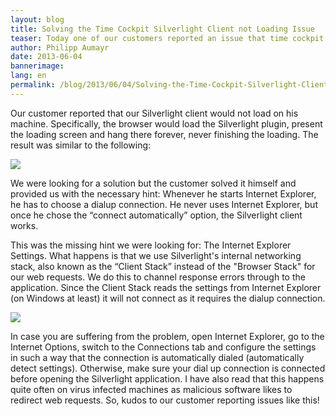 ```yaml
---
layout: blog
title: Solving the Time Cockpit Silverlight Client not Loading Issue
teaser: Today one of our customers reported an issue that time cockpit's Silverlight client would not load on his computer. The fabulous thing about this -  The customer solved the problem himself AND gave us the root of the cause. We definitely have the best customers in the world.
author: Philipp Aumayr
date: 2013-06-04
bannerimage: 
lang: en
permalink: /blog/2013/06/04/Solving-the-Time-Cockpit-Silverlight-Client-not-Loading-Issue
---
```


<p xmlns="http://www.w3.org/1999/xhtml">Our customer reported that our Silverlight client would not load on his machine. Specifically, the browser would load the Silverlight plugin, present the loading screen and hang there forever, never finishing the loading. The result was similar to the following:</p><p xmlns="http://www.w3.org/1999/xhtml">
  <img src="{{site.baseurl}}/content/images/blog/2013/06/load_screen_of_death.png" />
</p><p xmlns="http://www.w3.org/1999/xhtml">We were looking for a solution but the customer solved it himself and provided us with the necessary hint: Whenever he starts Internet Explorer, he has to choose a dialup connection. He never uses Internet Explorer, but once he chose the “connect automatically” option, the Silverlight client works.</p><p xmlns="http://www.w3.org/1999/xhtml">This was the missing hint we were looking for: The Internet Explorer Settings. What happens is that we use Silverlight's internal networking stack, also known as the “Client Stack” instead of the "Browser Stack" for our web requests. We do this to channel response errors through to the application. Since the Client Stack reads the settings from Internet Explorer (on Windows at least) it will not connect as it requires the dialup connection.</p><p xmlns="http://www.w3.org/1999/xhtml">
  <img src="{{site.baseurl}}/content/images/blog/2013/06/dialup_settings.png" />
</p><p xmlns="http://www.w3.org/1999/xhtml">In case you are suffering from the problem, open Internet Explorer, go to the Internet Options, switch to the Connections tab and configure the settings in such a way that the connection is automatically dialed (automatically detect settings). Otherwise, make sure your dial up connection is connected before opening the Silverlight application. I have also read that this happens quite often on virus infected machines as malicious software likes to redirect web requests. So, kudos to our customer reporting issues like this!</p>